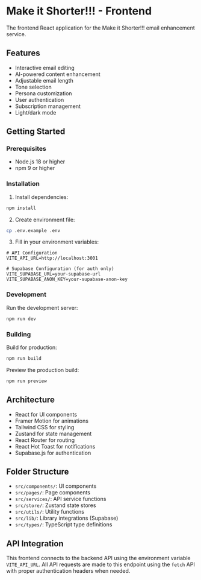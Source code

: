 # Make it Shorter!!! - Frontend

The frontend React application for the Make it Shorter!!! email enhancement service.

## Features

- Interactive email editing
- AI-powered content enhancement
- Adjustable email length
- Tone selection
- Persona customization
- User authentication
- Subscription management
- Light/dark mode

## Getting Started

### Prerequisites

- Node.js 18 or higher
- npm 9 or higher

### Installation

1. Install dependencies:
```bash
npm install
```

2. Create environment file:
```bash
cp .env.example .env
```

3. Fill in your environment variables:
```
# API Configuration
VITE_API_URL=http://localhost:3001

# Supabase Configuration (for auth only)
VITE_SUPABASE_URL=your-supabase-url
VITE_SUPABASE_ANON_KEY=your-supabase-anon-key
```

### Development

Run the development server:

```bash
npm run dev
```

### Building

Build for production:

```bash
npm run build
```

Preview the production build:

```bash
npm run preview
```

## Architecture

- React for UI components
- Framer Motion for animations
- Tailwind CSS for styling
- Zustand for state management
- React Router for routing
- React Hot Toast for notifications
- Supabase.js for authentication

## Folder Structure

- `src/components/`: UI components
- `src/pages/`: Page components
- `src/services/`: API service functions
- `src/store/`: Zustand state stores
- `src/utils/`: Utility functions
- `src/lib/`: Library integrations (Supabase)
- `src/types/`: TypeScript type definitions

## API Integration

This frontend connects to the backend API using the environment variable `VITE_API_URL`. All API requests are made to this endpoint using the `fetch` API with proper authentication headers when needed.